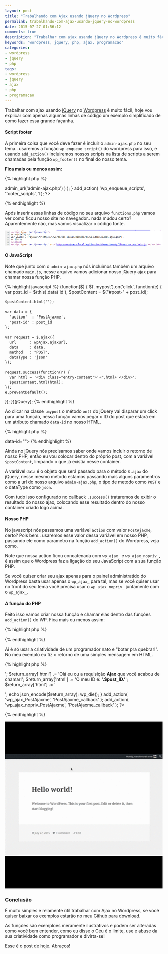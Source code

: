 ```yaml
---
layout: post
title: "Trabalhando com Ajax usando jQuery no Wordpress"
permalink: trabalhando-com-ajax-usando-jquery-no-wordpress
date: 2015-07-27 01:56:12
comments: true
description: "Trabalhar com ajax usando jQuery no Wordpress é muito fácil"
keywords: "wordpress, jquery, php, ajax, programacao"
categories:
- wordpress
- jquery
- php
tags:
- wordpress
- jquery
- ajax
- php
- programacao
---
```


Trabalhar com ajax usando [jQuery](http://www.jquery.com) no [Wordpress](http://br.wordpress.org) é muito fácil, hoje vou explicar com apenas algumas linhas de código um exemplo simplificado de como fazer essa grande façanha.

#### Script footer

A primeira coisa que você deve fazer é incluir o `admin-ajax.php` no seu tema.. usaremos a função `wp_enqueue_script()` do wordpress para isso, e usando `add_action()` incluiremos nossos scripts na lista de scripts a serem chamadas pela função `wp_footer()` no final do nosso tema.

**Fica mais ou menos assim:**

{% highlight php %}
<?php
/*
 *  add Footer scripts
 */
function footer_scripts() {
  wp_enqueue_script( 'main', get_stylesheet_directory_uri() . '/js/main.js', array(), null, true );
  wp_localize_script( 'main', 'wpAjax', array( 'ajaxurl'=>admin_url('admin-ajax.php') ) );
}
add_action( 'wp_enqueue_scripts', 'footer_scripts', 1 );
?>
{% endhighlight %}

Após inserir essas linhas de código no seu arquivo `functions.php` vamos ver como ficou nosso site no navegador.. nada mudou certo? Aparentemente não, mas vamos visualizar o código fonte.

<a href="/assets/images/posts/trabalhando-com-ajax-usando-jquery-no-wordpress-scripts-footer.png" class="swipebox" rel="gallery" title="{{ page.title }}">
  <img src="/assets/images/posts/trabalhando-com-ajax-usando-jquery-no-wordpress-scripts-footer.png" alt="{{ page.title }}">
</a>

#### O JavaScript

Note que junto com o `admin-ajax.php` nós incluimos também um arquivo chamado `main.js`, nesse arquivo vamos adicionar nosso jQuery ajax para chamar nossa função PHP.

{% highlight javascript %}
(function($) {
  $('.mypost').on('click', function(e) {
    var post_id = $(this).data('id'),
        $postContent = $("#post-" + post_id);

    $postContent.html('');

    var data = {
      'action'  : 'PostAjaxme',
      'post-id' : post_id
    };

    var request = $.ajax({
      url      : wpAjax.ajaxurl,
      data     : data,
      method   : "POST",
      dataType : 'json'
    });

    request.success(function(r) {
      var html = '<div class="entry-content">'+r.html+'</div>';
      $postContent.html(html);
    });
    e.preventDefault();
  });
})(jQuery);
{% endhighlight %}

Ao clicar na classe `.mypost` o método `on()` do jQuery vai disparar um click para uma função, nessa função vamos pegar o ID do post que estará em um atributo chamado `data-id` no nosso HTML.

{% highlight php %}
<article id="post-<?php the_ID(); ?>" <?php post_class('mypost'); ?> data-id="<?php the_id() ?>">
{% endhighlight %}

Ainda no jQuery nós precisamos saber onde vamos incluir o retorno de nosso PHP, então eu vou colocar dentro do próprio post, com a variável `$postContent`, limpando o que já existia nesse container.

A variável `data` é o objeto que será passado para o método `$.ajax` do jQuery, nesse mesmo método estamos passando mais alguns paramentros como a url do nosso arquivo `admin-ajax.php`, o tipo de metodo como `POST` e o dataType como `json`.

Com tudo isso configurado no callback `.success()` trataremos de exibir o resultado do nosso ajax, colocando esse resultado dentro do nosso container criado logo acima.

#### Nosso PHP

No javascript nós passamos uma variável `action` com valor `PostAjaxme`, certo? Pois bem.. usaremos esse valor dessa variável em nosso PHP, passando ele como parametro na função `add_action()` do Wordpress, veja como.

<?php
add_action( 'wp_ajax_PostAjaxme', 'SUCA_FUNCAO_AQUI' );
add_action( 'wp_ajax_nopriv_PostAjaxme', 'SUCA_FUNCAO_AQUI' );
?>

Note que nossa action ficou concatenada com `wp_ajax_` e `wp_ajax_nopriv_`, é assim que o Wordpress faz a ligação do seu JavaScript com a sua função PHP.

Se você quiser criar seu ajax apenas para o painel administratido do Wordpress basta usar apenas o `wp_ajax_` para tal, mas se você quiser usar no front do seu tema você precisa usar o `wp_ajax_nopriv_` juntamente com o `wp_ajax_`.

#### A função do PHP

Feito isso vamos criar nossa função e chamar elas dentro das funções `add_action()` do WP. Fica mais ou menos assim:

{% highlight php %}
<?php
function PostAjaxme_callback() {
}
add_action( 'wp_ajax_PostAjaxme', 'PostAjaxme_callback' );
add_action( 'wp_ajax_nopriv_PostAjaxme', 'PostAjaxme_callback' );
?>
{% endhighlight %}

Ai é só usar a criatividade de um programador nato e "botar pra quebrar!". No meu exemplo eu fiz o retorno de uma simples mensagem em HTML.

{% highlight php %}
<?php
function PostAjaxme_callback() {
  $return_array = array();
  $post_ID = intval($_POST['post-id']);

  $return_array['html'] .= '<p>';
  $return_array['html'] .= 'Olá eu ou a requisição <b>Ajax</b> que você acabou de chamar!';
  $return_array['html'] .= 'O meu ID é: <b>'.$post_ID.'</b>';
  $return_array['html'] .= '</p>';

  echo json_encode($return_array);
  wp_die();
}
add_action( 'wp_ajax_PostAjaxme', 'PostAjaxme_callback' );
add_action( 'wp_ajax_nopriv_PostAjaxme', 'PostAjaxme_callback' );
?>
{% endhighlight %}

<img src="/assets/images/posts/trabalhando-com-ajax-usando-jquery-no-wordpress-video-gif.gif" alt="{{ page.title }} Video gif">


### Conclusão

É muito simples e relamente útil trabalhar com Ajax no Wordpress, se você quiser baixar os exemplos estarão no meu Github para download.

As funções são exemploes meramente ilustrativos e podem ser alteradas como você bem entender, como eu disse o Céu é o limite, use e abuse da sua criatividade como programador e divirta-se!

Esse é o post de hoje. Abraços!